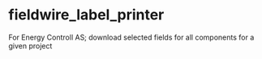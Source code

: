 # fieldwire_label_printer
 For Energy Controll AS; download selected fields for all components for a given project  
